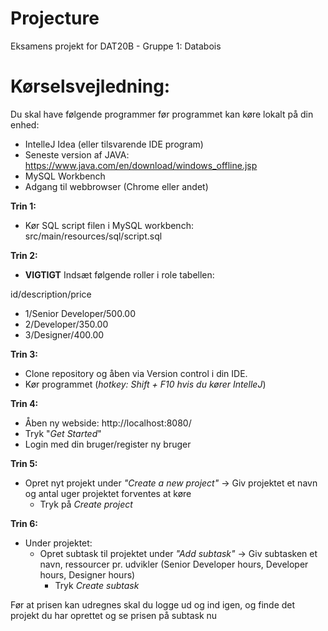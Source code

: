 # **Projecture**

Eksamens projekt for DAT20B - Gruppe 1: Databois

# Kørselsvejledning:

Du skal have følgende programmer før programmet kan køre lokalt på din enhed:

- IntelleJ Idea (eller tilsvarende IDE program)
- Seneste version af JAVA: https://www.java.com/en/download/windows_offline.jsp
- MySQL Workbench
- Adgang til webbrowser (Chrome eller andet)



****Trin 1:****
- Kør SQL script filen i MySQL workbench: src/main/resources/sql/script.sql
  
****Trin 2:****
- ****VIGTIGT**** Indsæt følgende roller i role tabellen:

id/description/price
  
  - 1/Senior Developer/500.00
  - 2/Developer/350.00
  - 3/Designer/400.00


****Trin 3:**** 
- Clone repository og åben via Version control i din IDE. 
- Kør programmet (_hotkey: Shift + F10 hvis du kører IntelleJ_)

****Trin 4:**** 
- Åben ny webside: http://localhost:8080/
- Tryk "_Get Started_"
- Login med din bruger/register ny bruger

****Trin 5:**** 
- Opret nyt projekt under _"Create a new project"_ -> Giv projektet et navn og antal uger projektet forventes at køre
  - Tryk på _Create project_


****Trin 6:**** 
- Under projektet: 
  - Opret subtask til projektet under _"Add subtask"_ -> Giv subtasken et navn, ressourcer pr. udvikler (Senior Developer hours, Developer hours, Designer hours)
    - Tryk _Create subtask_
    

Før at prisen kan udregnes skal du logge ud og ind igen, og finde det projekt du har oprettet og se prisen på subtask nu


